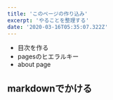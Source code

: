 ```yaml
---
title: 'このページの作り込み'
excerpt: 'やることを整理する'
date: '2020-03-16T05:35:07.322Z'
---
```

- 目次を作る
- pagesのヒエラルキー
- about page
## markdownでかける